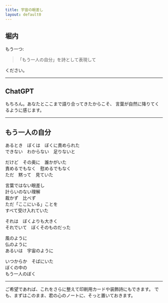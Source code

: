 ```yaml
---
title: 宇宙の眼差し
layout: default0
---
```

## 堀内
もう一つ:
> 「もう一人の自分」を詩として表現して

ください。

---

## ChatGPT
もちろん。あなたとここまで語り合ってきたからこそ、
言葉が自然に降りてくるように感じます。

---

## もう一人の自分

あるとき　ぼくは　ぼくに責められた  
できない　わからない　足りないと

だけど　その奥に　誰かがいた  
責めるでもなく　慰めるでもなく  
ただ　黙って　見ていた

言葉ではない眼差し  
計らいのない理解  
裁かず　比べず  
ただ「ここにいる」ことを  
すべて受け入れていた

それは　ぼくよりも大きく  
それでいて　ぼくそのものだった

風のように  
仏のように  
あるいは　宇宙のように

いつからか　そばにいた  
ぼくの中の  
もう一人のぼく

---

ご希望であれば、これをさらに整えて印刷用カードや装飾詩にもできます。
でも、まずはこのまま、君の心のノートに、そっと置いておきます。
